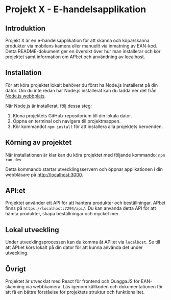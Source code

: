 # Projekt X - E-handelsapplikation

## Introduktion

Projekt X är en e-handelsapplikation för att skanna och köpa/skanna produkter via mobilens kamera eller manuellt via inmatning av EAN-kod. Detta README-dokument ger en översikt över hur man installerar och kör projektet samt information om API:et och användning av localhost.

## Installation

För att köra projektet lokalt behöver du först ha Node.js installerat på din dator. Om du inte redan har Node.js installerat kan du ladda ner det från [Node.js webbplats](https://nodejs.org/).

När Node.js är installerat, följ dessa steg:

1. Klona projektets GitHub-repositorium till din lokala dator.
2. Öppna en terminal och navigera till projektmappen.
3. Kör kommandot `npm install` för att installera alla projektets beroenden.

## Körning av projektet

När installationen är klar kan du köra projektet med följande kommando:
`npm run dev`

Detta kommando startar utvecklingsservern och öppnar applikationen i din webbläsare på [http://localhost:3000](http://localhost:3000).

## API:et

Projektet använder ett API för att hantera produkter och beställningar. API:et finns på `https://localhost:7294/api/`. Du kan använda detta API för att hämta produkter, skapa beställningar och mycket mer.


## Lokal utveckling

Under utvecklingsprocessen kan du komma åt API:et via `localhost`. Se till att API:et körs lokalt på din dator för att kunna använda det under utveckling.

## Övrigt

Projektet är utvecklat med React för frontend och QuaggaJS för EAN-skanning via webbkamera. Läs igenom källkoden och dokumentationen för att få en bättre förståelse för projektets struktur och funktionalitet.


